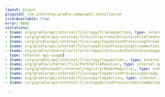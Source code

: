 ```yaml
---
layout: plugin
pluginId: com.intershop.gradle.component.installation
isJarAvailable: true
error: NONE
violations:
- {name: org/gradle/api/internal/file/copy/FileCopyAction, type: internal-api-usage}
- {name: Lorg/gradle/api/internal/file/collections/DirectoryFileTreeFactory;, type: internal-api-usage}
- {name: Lorg/gradle/api/internal/file/copy/CopyActionProcessingStream;, type: internal-api-usage}
- {name: org/gradle/api/internal/file/CopyActionProcessingStreamAction, type: internal-api-usage}
- {name: org/gradle/internal/artifacts/repositories/AuthenticationSupportedInternal,
  type: internal-api-usage}
- {name: Lorg/gradle/api/internal/file/copy/CopyAction;, type: internal-api-usage}
- {name: org/gradle/internal/file/PathToFileResolver, type: internal-api-usage}
- {name: Lorg/gradle/model/internal/registry/ModelRegistry;, type: internal-api-usage}
- {name: org/gradle/api/internal/file/copy/CopyActionProcessingStream, type: internal-api-usage}
- {name: org/gradle/api/internal/file/copy/CopyAction, type: internal-api-usage}
- {name: Lorg/gradle/api/internal/file/CopyActionProcessingStreamAction;, type: internal-api-usage}

---
```

